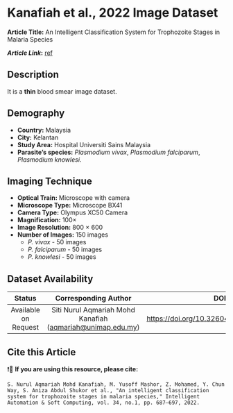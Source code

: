 # **Kanafiah et al., 2022 Image Dataset**  
**Article Title:** An Intelligent Classification System for Trophozoite Stages in Malaria Species

**_Article Link_:** [ref](https://www.techscience.com/iasc/v34n1/47349)

## **Description**
It is a **thin** blood smear image dataset.

## **Demography**
+ **Country:** Malaysia
+ **City:** Kelantan
+ **Study Area:** Hospital Universiti Sains Malaysia
+ **Parasite’s species:** _Plasmodium vivax_, _Plasmodium falciparum_, _Plasmodium knowlesi_.


## **Imaging Technique**
+ **Optical Train:** Microscope with camera
+ **Microscope Type:** Microscope BX41
+ **Camera Type:** Olympus XC50 Camera
+ **Magnification:** 100×
+ **Image Resolution:** 800 × 600 
+ **Number of Images:** 150 images
    - _P. vivax_ - 50 images
    - _P. falciparum_ - 50 images
    - _P. knowlesi_ - 50 images
  

## **Dataset Availability**

|**Status**|**Corresponding Author**|**DOI**|
|:---:|:---:|:---:|
|Available on Request| Siti Nurul Aqmariah Mohd Kanafiah (aqmariah@unimap.edu.my)|https://doi.org/10.32604/iasc.2022.024361|


## **Cite this Article**

❗🛑 **If you are using this resource, please cite:** 

```
S. Nurul Aqmariah Mohd Kanafiah, M. Yusoff Mashor, Z. Mohamed, Y. Chun Way, S. Aniza Abdul Shukor et al., "An intelligent classification system for trophozoite stages in malaria species," Intelligent Automation & Soft Computing, vol. 34, no.1, pp. 687–697, 2022.
```
